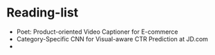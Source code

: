 # Reading-list
* Poet: Product-oriented Video Captioner for E-commerce<br>
* Category-Specific CNN for Visual-aware CTR Prediction at JD.com
* 
